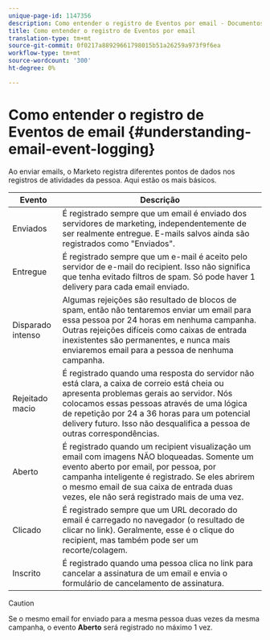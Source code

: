 ```yaml
---
unique-page-id: 1147356
description: Como entender o registro de Eventos por email - Documentos do Marketing - Documentação do produto
title: Como entender o registro de Eventos por email
translation-type: tm+mt
source-git-commit: 0f0217a88929661798015b51a26259a973f9f6ea
workflow-type: tm+mt
source-wordcount: '300'
ht-degree: 0%

---
```



# Como entender o registro de Eventos de email {#understanding-email-event-logging}

Ao enviar emails, o Marketo registra diferentes pontos de dados nos registros de atividades da pessoa. Aqui estão os mais básicos.

| Evento | Descrição |
|---|---|
| Enviados | É registrado sempre que um email é enviado dos servidores de marketing, independentemente de ser realmente entregue. E-mails salvos ainda são registrados como &quot;Enviados&quot;. |
| Entregue | É registrado sempre que um e-mail é aceito pelo servidor de e-mail do recipient. Isso não significa que tenha evitado filtros de spam. Só pode haver 1 delivery para cada email enviado. |
| Disparado intenso | Algumas rejeições são resultado de blocos de spam, então não tentaremos enviar um email para essa pessoa por 24 horas em nenhuma campanha. Outras rejeições difíceis como caixas de entrada inexistentes são permanentes, e nunca mais enviaremos email para a pessoa de nenhuma campanha. |
| Rejeitado macio | É registrado quando uma resposta do servidor não está clara, a caixa de correio está cheia ou apresenta problemas gerais ao servidor. Nós colocamos essas pessoas através de uma lógica de repetição por 24 a 36 horas para um potencial delivery futuro. Isso não desqualifica a pessoa de outras correspondências. |
| Aberto | É registrado quando um recipient visualização um email com imagens NÃO bloqueadas. Somente um evento aberto por email, por pessoa, por campanha inteligente é registrado. Se eles abrirem o mesmo email de sua caixa de entrada duas vezes, ele não será registrado mais de uma vez. |
| Clicado | É registrado sempre que um URL decorado do email é carregado no navegador (o resultado de clicar no link). Geralmente, esse é o clique do recipient, mas também pode ser um recorte/colagem. |
| Inscrito | É registrado quando uma pessoa clica no link para cancelar a assinatura de um email e envia o formulário de cancelamento de assinatura. |

>[!CAUTION]
>
>Se o mesmo email for enviado para a mesma pessoa duas vezes da mesma campanha, o evento **Aberto** será registrado no máximo 1 vez.
